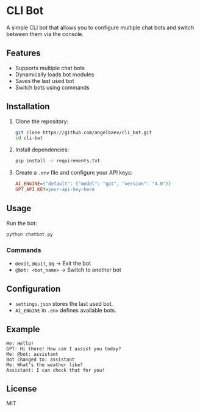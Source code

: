 # CLI Bot

A simple CLI bot that allows you to configure multiple chat bots and switch between them via the console.

## Features

- Supports multiple chat bots
- Dynamically loads bot modules
- Saves the last used bot
- Switch bots using commands

## Installation

1. Clone the repository:
   ```sh
   git clone https://github.com/angelbaev/cli_bot.git
   cd cli-bot
   ```
2. Install dependencies:
   ```sh
   pip install -r requirements.txt
   ```
3. Create a `.env` file and configure your API keys:
   ```ini
   AI_ENGINE={"default": {"model": "gpt", "version": "4.0"}}
   GPT_API_KEY=your-api-key-here
   ```

## Usage

Run the bot:

```sh
python chatbot.py
```

### Commands

- `@exit`, `@quit`, `@q` → Exit the bot
- `@bot: <bot_name>` → Switch to another bot

## Configuration

- `settings.json` stores the last used bot.
- `AI_ENGINE` in `.env` defines available bots.

## Example

```
Me: Hello!
GPT: Hi there! How can I assist you today?
Me: @bot: assistant
Bot changed to: assistant
Me: What's the weather like?
Assistant: I can check that for you!
```

## License

MIT
